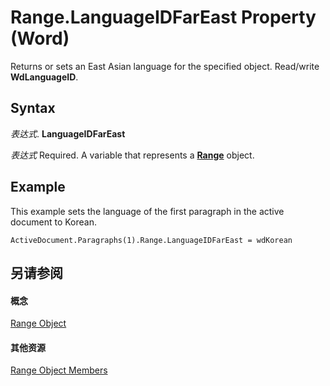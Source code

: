 
# Range.LanguageIDFarEast Property (Word)

Returns or sets an East Asian language for the specified object. Read/write  **WdLanguageID**.


## Syntax

 _表达式_. **LanguageIDFarEast**

 _表达式_ Required. A variable that represents a **[Range](15a7a1c4-5f3f-5b6e-60e9-29688de3f274.md)** object.


## Example

This example sets the language of the first paragraph in the active document to Korean.


```
ActiveDocument.Paragraphs(1).Range.LanguageIDFarEast = wdKorean
```


## 另请参阅


#### 概念


[Range Object](15a7a1c4-5f3f-5b6e-60e9-29688de3f274.md)
#### 其他资源


[Range Object Members](http://msdn.microsoft.com/library/3c4a36d9-2a80-5aaf-827b-275a52bfa193%28Office.15%29.aspx)